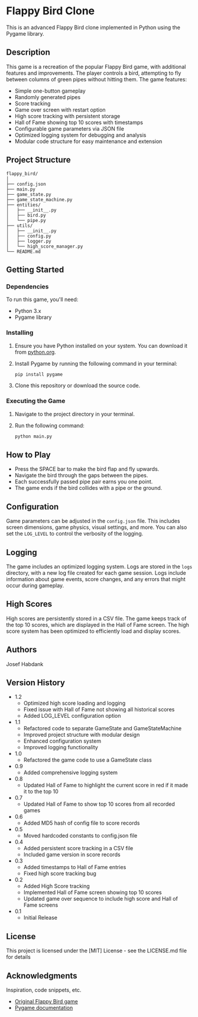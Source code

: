 # Flappy Bird Clone

This is an advanced Flappy Bird clone implemented in Python using the Pygame library.

## Description

This game is a recreation of the popular Flappy Bird game, with additional features and improvements. The player controls a bird, attempting to fly between columns of green pipes without hitting them. The game features:

- Simple one-button gameplay
- Randomly generated pipes
- Score tracking
- Game over screen with restart option
- High score tracking with persistent storage
- Hall of Fame showing top 10 scores with timestamps
- Configurable game parameters via JSON file
- Optimized logging system for debugging and analysis
- Modular code structure for easy maintenance and extension

## Project Structure

```
flappy_bird/
│
├── config.json
├── main.py
├── game_state.py
├── game_state_machine.py
├── entities/
│   ├── __init__.py
│   ├── bird.py
│   └── pipe.py
├── utils/
│   ├── __init__.py
│   ├── config.py
│   ├── logger.py
│   └── high_score_manager.py
└── README.md
```

## Getting Started

### Dependencies

To run this game, you'll need:

- Python 3.x
- Pygame library

### Installing

1. Ensure you have Python installed on your system. You can download it from [python.org](https://www.python.org/downloads/).

2. Install Pygame by running the following command in your terminal:

   ```bash
   pip install pygame
   ```

3. Clone this repository or download the source code.

### Executing the Game

1. Navigate to the project directory in your terminal.
2. Run the following command:

   ```bash
   python main.py
   ```

## How to Play

- Press the SPACE bar to make the bird flap and fly upwards.
- Navigate the bird through the gaps between the pipes.
- Each successfully passed pipe pair earns you one point.
- The game ends if the bird collides with a pipe or the ground.

## Configuration

Game parameters can be adjusted in the `config.json` file. This includes screen dimensions, game physics, visual settings, and more. You can also set the `LOG_LEVEL` to control the verbosity of the logging.

## Logging

The game includes an optimized logging system. Logs are stored in the `logs` directory, with a new log file created for each game session. Logs include information about game events, score changes, and any errors that might occur during gameplay.

## High Scores

High scores are persistently stored in a CSV file. The game keeps track of the top 10 scores, which are displayed in the Hall of Fame screen. The high score system has been optimized to efficiently load and display scores.

## Authors

Josef Habdank

## Version History

* 1.2
    * Optimized high score loading and logging
    * Fixed issue with Hall of Fame not showing all historical scores
    * Added LOG_LEVEL configuration option
* 1.1
    * Refactored code to separate GameState and GameStateMachine
    * Improved project structure with modular design
    * Enhanced configuration system
    * Improved logging functionality
* 1.0
    * Refactored the game code to use a GameState class
* 0.9
    * Added comprehensive logging system
* 0.8
    * Updated Hall of Fame to highlight the current score in red if it made it to the top 10
* 0.7
    * Updated Hall of Fame to show top 10 scores from all recorded games
* 0.6
    * Added MD5 hash of config file to score records
* 0.5
    * Moved hardcoded constants to config.json file
* 0.4
    * Added persistent score tracking in a CSV file
    * Included game version in score records
* 0.3
    * Added timestamps to Hall of Fame entries
    * Fixed high score tracking bug
* 0.2
    * Added High Score tracking
    * Implemented Hall of Fame screen showing top 10 scores
    * Updated game over sequence to include high score and Hall of Fame screens
* 0.1
    * Initial Release

## License

This project is licensed under the [MIT] License - see the LICENSE.md file for details

## Acknowledgments

Inspiration, code snippets, etc.
* [Original Flappy Bird game](https://en.wikipedia.org/wiki/Flappy_Bird)
* [Pygame documentation](https://www.pygame.org/docs/)

